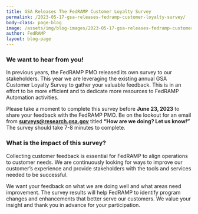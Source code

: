 ```yaml
---
title: GSA Releases The FedRAMP Customer Loyalty Survey
permalink: /2023-05-17-gsa-releases-fedramp-customer-loyalty-survey/
body-class: page-blog
image: /assets/img/blog-images/2023-05-17-gsa-releases-fedramp-customer-loyalty-survey.png
author: FedRAMP
layout: blog-page
---
```

<h3>We want to hear from you!</h3> 
In previous years, the FedRAMP PMO released its own survey to our stakeholders. This year we are leveraging the existing annual GSA Customer Loyalty Survey to gather your valuable feedback. This is in an effort to be more efficient and to dedicate more resources to FedRAMP Automation activities. 

Please take a moment to complete this survey before <b>June 23, 2023</b> to share your feedback with the FedRAMP PMO. Be on the lookout for an email from <u><b>surveys@research.gsa.gov</b></u> titled <b>“How are we doing? Let us know!”</b> The survey should take 7-8 minutes to complete.

<h3>What is the impact of this survey?</h3>
Collecting customer feedback is essential for FedRAMP to align operations to customer needs. We are continuously looking for ways to improve our customer’s experience and provide stakeholders with the tools and services needed to be successful. 

We want your feedback on what we are doing well and what areas need improvement. The survey results will help FedRAMP to identify program changes and enhancements that better serve our customers. We value your insight and thank you in advance for your participation.
